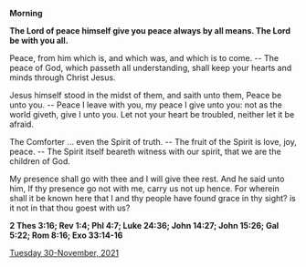 **Morning**

**The Lord of peace himself give you peace always by all means. The Lord be with you all.**
 
Peace, from him which is, and which was, and which is to come. -- The peace of God, which passeth all understanding, shall keep your hearts and minds through Christ Jesus.
 
Jesus himself stood in the midst of them, and saith unto them, Peace be unto you. -- Peace I leave with you, my peace I give unto you: not as the world giveth, give I unto you. Let not your heart be troubled, neither let it be afraid.
 
The Comforter ... even the Spirit of truth. -- The fruit of the Spirit is love, joy, peace. -- The Spirit itself beareth witness with our spirit, that we are the children of God.
 
My presence shall go with thee and I will give thee rest. And he said unto him, If thy presence go not with me, carry us not up hence. For wherein shall it be known here that I and thy people have found grace in thy sight? is it not in that thou goest with us?  

**2 Thes 3:16; Rev 1:4; Phl 4:7; Luke 24:36; John 14:27; John 15:26; Gal 5:22; Rom 8:16; Exo 33:14-16**

[Tuesday 30-November, 2021](https://t.me/daily_light)
